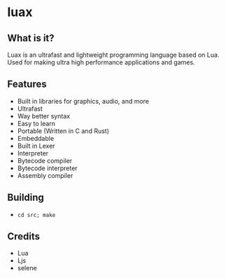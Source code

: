 # luax
## What is it?
Luax is an ultrafast and lightweight programming language based on Lua. Used for making ultra high performance applications and games.
## Features
- Built in libraries for graphics, audio, and more
- Ultrafast
- Way better syntax 
- Easy to learn
- Portable (Written in C and Rust)
- Embeddable
- Built in Lexer
- Interpreter
- Bytecode compiler
- Bytecode interpreter
- Assembly compiler
## Building
- `cd src; make`
## Credits
- Lua
- Ljs
- selene

